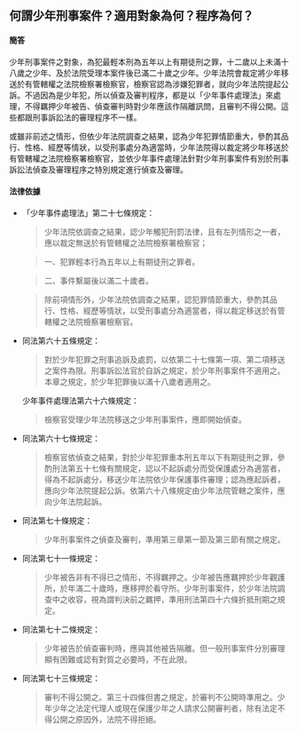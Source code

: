 ## 何謂少年刑事案件？適用對象為何？程序為何？

#### 簡答

少年刑事案件之對象，為犯最輕本刑為五年以上有期徒刑之罪，十二歲以上未滿十八歲之少年、及於法院受理本案件後已滿二十歲之少年。少年法院會裁定將少年移送於有管轄權之法院檢察署檢察官，檢察官認為涉嫌犯罪者，就向少年法院提起公訴。不過因為是少年犯，所以偵查及審判程序，都是以「少年事件處理法」來處理，不得羈押少年被告、偵查審判時對少年應該作隔離訊問，且審判不得公開。這些都跟刑事訴訟法的審理程序不一樣。

或雖非前述之情形，但依少年法院調查之結果，認為少年犯罪情節重大，參酌其品行、性格、經歷等情狀，以受刑事處分為適當時，少年法院得以裁定將少年移送於有管轄權之法院檢察署檢察官，並依少年事件處理法針對少年刑事案件有別於刑事訴訟法偵查及審理程序之特別規定進行偵查及審理。

#### 法律依據

* 「少年事件處理法」第二十七條規定：

   > 少年法院依調查之結果，認少年觸犯刑罰法律，且有左列情形之一者，應以裁定無送於有管轄權之法院檢察署檢察官；

   > 一、犯罪輕本行為五年以上有期徒刑之罪者。

   > 二、事件繫屬後以滿二十歲者。

   > 除前項情形外，少年法院依調查之結果，認犯罪情節重大，參酌其品行、性格、經歷等情狀，以受刑事處分為適當者，得以裁定移送於有管轄權之法院檢察署檢察官。

* 同法第六十五條規定：

   > 對於少年犯罪之刑事追訴及處罰，以依第二十七條第一項、第二項移送之案件為限。刑事訴訟法官於自訴之規定，於少年刑事案件不適用之。本章之規定，於少年犯罪後以滿十八歲者適用之。

   少年事件處理法第六十六條規定：

   > 檢察官受理少年法院移送之少年刑事案件，應即開始偵查。

* 同法第六十七條規定：

   > 檢察官依偵查之結果，對於少年犯罪重本刑五年以下有期徒刑之罪，參酌刑法第五十七條有關規定，認以不起訴處分而受保護處分為適當者，得為不起訴處分，移送少年法院依少年保護事件審理；認為應起訴者，應向少年法院提起公訴。依第六十八條規定由少年法院管轄之案件，應向少年法院起訴。

* 同法第七十條規定：

   > 少年刑事案件之偵查及審判，準用第三章第一節及第三節有關之規定。

* 同法第七十一條規定：

   > 少年被告非有不得已之情形，不得羈押之。少年被告應羈押於少年觀護所，於年滿二十歲時，應移押於看守所。少年刑事案件，於少年法院調查中之收容，視為謂判決前之羈押，準用刑法第四十六條折抵刑期之規定。

* 同法第七十二條規定：

   > 少年被告於偵查審判時，應與其他被告隔離。但一般刑事案件分別審理顯有困難或認有對質之必要時，不在此限。

* 同法第七十三條規定：

   > 審判不得公開之。第三十四條但書之規定，於審判不公開時準用之。少年少年之法定代理人或現在保護少年之人請求公開審判者，除有法定不得公開之原因外，法院不得拒絕。
